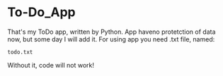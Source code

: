 # To-Do_App
That's my ToDo app, written by Python. App haveno protetction of data now, but some day I will add it.
For using app you need .txt file, named:

```
todo.txt
```
Without it, code will not work!
